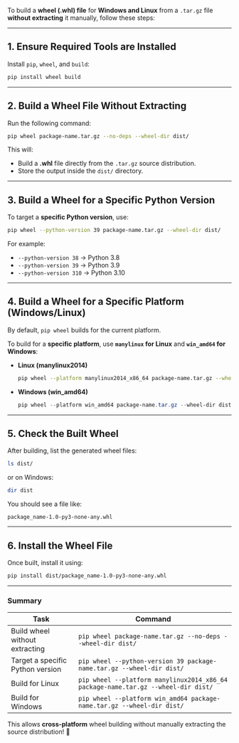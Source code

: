 To build a **wheel (.whl) file** for **Windows and Linux** from a `.tar.gz` file **without extracting** it manually, follow these steps:

---

## **1. Ensure Required Tools are Installed**
Install `pip`, `wheel`, and `build`:

```bash
pip install wheel build
```

---

## **2. Build a Wheel File Without Extracting**
Run the following command:

```bash
pip wheel package-name.tar.gz --no-deps --wheel-dir dist/
```

This will:
- Build a **.whl** file directly from the `.tar.gz` source distribution.
- Store the output inside the `dist/` directory.

---

## **3. Build a Wheel for a Specific Python Version**
To target a **specific Python version**, use:

```bash
pip wheel --python-version 39 package-name.tar.gz --wheel-dir dist/
```

For example:
- `--python-version 38` → Python 3.8
- `--python-version 39` → Python 3.9
- `--python-version 310` → Python 3.10

---

## **4. Build a Wheel for a Specific Platform (Windows/Linux)**
By default, `pip wheel` builds for the current platform.

To build for a **specific platform**, use **`manylinux` for Linux** and **`win_amd64` for Windows**:

- **Linux (manylinux2014)**
  ```bash
  pip wheel --platform manylinux2014_x86_64 package-name.tar.gz --wheel-dir dist/
  ```

- **Windows (win_amd64)**
  ```powershell
  pip wheel --platform win_amd64 package-name.tar.gz --wheel-dir dist/
  ```

---

## **5. Check the Built Wheel**
After building, list the generated wheel files:

```bash
ls dist/
```

or on Windows:

```powershell
dir dist
```

You should see a file like:

```
package_name-1.0-py3-none-any.whl
```

---

## **6. Install the Wheel File**
Once built, install it using:

```bash
pip install dist/package_name-1.0-py3-none-any.whl
```

---

### **Summary**
| Task                          | Command |
|--------------------------------|---------|
| Build wheel without extracting | `pip wheel package-name.tar.gz --no-deps --wheel-dir dist/` |
| Target a specific Python version | `pip wheel --python-version 39 package-name.tar.gz --wheel-dir dist/` |
| Build for Linux | `pip wheel --platform manylinux2014_x86_64 package-name.tar.gz --wheel-dir dist/` |
| Build for Windows | `pip wheel --platform win_amd64 package-name.tar.gz --wheel-dir dist/` |

This allows **cross-platform** wheel building without manually extracting the source distribution! 🚀
